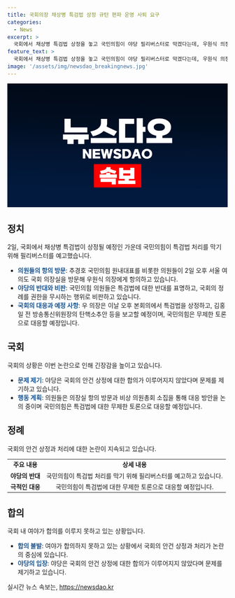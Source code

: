 ```yaml
---
title: 국회의장 채상병 특검법 상정 규탄 편파 운영 사퇴 요구
categories:
  - News
excerpt: >
  국회에서 채상병 특검법 상정을 놓고 국민의힘이 야당 필리버스터로 막겠다는데, 우원식 의장의 사퇴를 촉구하고 있다. 의원들은 국회 운영 방침을 놓고 여야 갈등을 지적하며, 국민의힘은 특검법 처리를 막기 위한 무제한 토론을 예고했다. 이에 우의장을 향한 항의 방문과 구호가 이어졌고, 비상 의원총회를 소집해 대응 방안을 논의 중이라고 전해졌다. 민주당은 특검법을 처리하기로 했으며, 국회 내 여야 합의가 이뤄지지 못한 상황이다.
feature_text: >
  국회에서 채상병 특검법 상정을 놓고 국민의힘이 야당 필리버스터로 막겠다는데, 우원식 의장의 사퇴를 촉구하고 있다. 의원들은 국회 운영 방침을 놓고 여야 갈등을 지적하며, 국민의힘은 특검법 처리를 막기 위한 무제한 토론을 예고했다. 이에 우의장을 향한 항의 방문과 구호가 이어졌고, 비상 의원총회를 소집해 대응 방안을 논의 중이라고 전해졌다. 민주당은 특검법을 처리하기로 했으며, 국회 내 여야 합의가 이뤄지지 못한 상황이다.
image: '/assets/img/newsdao_breakingnews.jpg'
---
```


<p><img src="/assets/img/newsdao_breakingnews.jpg" alt="firstkoreanews 속보" /></p>

<h2 data-ke-size="size26">정치</h2>

<p data-ke-size="size16">2일, 국회에서 채상병 특검법이 상정될 예정인 가운데 국민의힘이 특검법 처리를 막기 위해 필리버스터를 예고했습니다.</p>

<ul>
<li><b><span style="color: #1a5490;">의원들의 항의 방문</span></b>: 추경호 국민의힘 원내대표를 비롯한 의원들이 2일 오후 서울 여의도 국회 의장실을 방문해 우원식 의장에게 항의하고 있습니다.</li>
<li><b><span style="color: #1a5490;">야당의 반대와 비판</span></b>: 국민의힘 의원들은 특검법에 대한 반대를 표명하고, 국회의 정례를 권한을 무시하는 행위로 비판하고 있습니다.</li>
<li><b><span style="color: #1a5490;">국회의 대응과 예정 사항</span></b>: 우 의장은 이날 오후 본회의에서 특검법을 상정하고, 김홍일 전 방송통신위원장의 탄핵소추안 등을 보고할 예정이며, 국민의힘은 무제한 토론으로 대응할 예정입니다.</li>
</ul>

<h2 data-ke-size="size26">국회</h2>

<p data-ke-size="size16">국회의 상황은 이번 논란으로 인해 긴장감을 높이고 있습니다.</p>

<ul>
<li><b><span style="color: #1a5490;">문제 제기</span></b>: 야당은 국회의 안건 상정에 대한 합의가 이루어지지 않았다며 문제를 제기하고 있습니다.</li>
<li><b><span style="color: #1a5490;">행동 계획</span></b>: 의원들은 의장실 항의 방문과 비상 의원총회 소집을 통해 대응 방안을 논의 중이며 국민의힘은 특검법에 대한 무제한 토론으로 대응할 예정입니다.</li>
</ul>

<h2 data-ke-size="size26">정례</h2>

<p data-ke-size="size16">국회의 안건 상정과 처리에 대한 논란이 지속되고 있습니다.</p>

<table>
<tr>
<td style="text-align: center; height: 17px;"><b>주요 내용</b></td>
<td style="text-align: center; height: 17px;"><b>상세 내용</b></td>
</tr>
<tr>
<td style="text-align: center; height: 17px;"><b>야당의 반대</b></td>
<td style="text-align: center; height: 17px;">국민의힘이 특검법 처리를 막기 위해 필리버스터를 예고하고 있습니다.</td>
</tr>
<tr>
<td style="text-align: center; height: 17px;"><b>극적인 대응</b></td>
<td style="text-align: center; height: 17px;">국민의힘이 특검법에 대한 무제한 토론으로 대응할 예정입니다.</td>
</tr>
</table>

<h2 data-ke-size="size26">합의</h2>

<p data-ke-size="size16">국회 내 여야가 합의를 이루지 못하고 있는 상황입니다.</p>

<ul>
<li><b><span style="color: #1a5490;">합의 불발</span></b>: 여야가 합의하지 못하고 있는 상황에서 국회의 안건 상정과 처리가 논란의 중심에 있습니다.</li>
<li><b><span style="color: #1a5490;">야당의 입장</span></b>: 야당은 국회의 안건 상정에 대한 합의가 이루어지지 않았다며 문제를 제기하고 있습니다.</li>
</ul>
실시간 뉴스 속보는, <a href="https://newsdao.kr" rel="dofollow">https://newsdao.kr</a>


